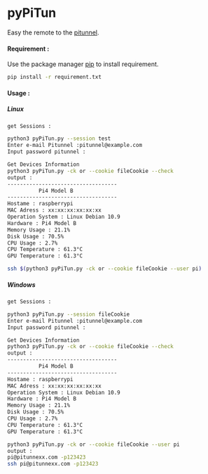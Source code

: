 # pyPiTun
Easy the remote to the [pitunnel](https://www.pitunnel.com/).

#### Requirement :

Use the package manager [pip](https://pip.pypa.io/en/stable/) to install requirement.

```bash
pip install -r requirement.txt
```

#### Usage :
##### **Linux**
```bash
get Sessions : 

python3 pyPiTun.py --session test
Enter e-mail Pitunnel :pitunnel@example.com
Input password pitunnel :
```
```bash
Get Devices Information 
python3 pyPiTun.py -ck or --cookie fileCookie --check
output :
-----------------------------------
          Pi4 Model B
----------------------------------- 
Hostame : raspberrypi
MAC Adress : xx:xx:xx:xx:xx:xx      
Operation System : Linux Debian 10.9
Hardware : Pi4 Model B
Memory Usage : 21.1%
Disk Usage : 70.5%
CPU Usage : 2.7%
CPU Temperature : 61.3°C
GPU Temperature : 61.3°C
```
```bash
ssh $(python3 pyPiTun.py -ck or --cookie fileCookie --user pi)
```

##### **Windows**
```bash
get Sessions : 

python3 pyPiTun.py --session fileCookie
Enter e-mail Pitunnel :pitunnel@example.com
Input password pitunnel :
```
```bash
Get Devices Information 
python3 pyPiTun.py -ck or --cookie fileCookie --check
output :
-----------------------------------
          Pi4 Model B
----------------------------------- 
Hostame : raspberrypi
MAC Adress : xx:xx:xx:xx:xx:xx        
Operation System : Linux Debian 10.9
Hardware : Pi4 Model B
Memory Usage : 21.1%
Disk Usage : 70.5%
CPU Usage : 2.7%
CPU Temperature : 61.3°C
GPU Temperature : 61.3°C
```
```bash
python3 pyPiTun.py -ck or --cookie fileCookie --user pi
output :
pi@pitunnexx.com -p123423
ssh pi@pitunnexx.com -p123423
```
